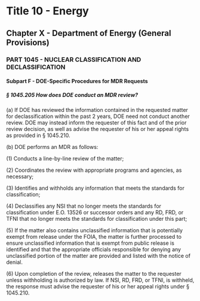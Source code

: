 
# Title 10 - Energy
## Chapter X - Department of Energy (General Provisions)
### PART 1045 - NUCLEAR CLASSIFICATION AND DECLASSIFICATION
#### Subpart F - DOE-Specific Procedures for MDR Requests
##### § 1045.205 How does DOE conduct an MDR review?

(a) If DOE has reviewed the information contained in the requested matter for declassification within the past 2 years, DOE need not conduct another review. DOE may instead inform the requester of this fact and of the prior review decision, as well as advise the requester of his or her appeal rights as provided in § 1045.210.

(b) DOE performs an MDR as follows:

(1) Conducts a line-by-line review of the matter;

(2) Coordinates the review with appropriate programs and agencies, as necessary;

(3) Identifies and withholds any information that meets the standards for classification;

(4) Declassifies any NSI that no longer meets the standards for classification under E.O. 13526 or successor orders and any RD, FRD, or TFNI that no longer meets the standards for classification under this part;

(5) If the matter also contains unclassified information that is potentially exempt from release under the FOIA, the matter is further processed to ensure unclassified information that is exempt from public release is identified and that the appropriate officials responsible for denying any unclassified portion of the matter are provided and listed with the notice of denial.

(6) Upon completion of the review, releases the matter to the requester unless withholding is authorized by law. If NSI, RD, FRD, or TFNI, is withheld, the response must advise the requester of his or her appeal rights under § 1045.210.
